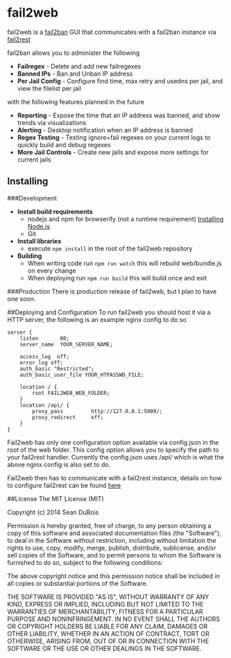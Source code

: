 # fail2web

fail2web is a [fail2ban](http://www.fail2ban.org) GUI that communicates with a fail2ban instance via [fail2rest](https://github.com/Sean-Der/fail2rest)

fail2ban allows you to administer the following

* **Failregex** - Delete and add new failregexes
* **Banned IPs** - Ban and Unban IP address
* **Per Jail Config** - Configure find time, max retry and usedns per jail, and view the filelist per jail

with the following features planned in the future

* **Reporting** - Expose the time that an IP address was banned, and show trends via visualizations
* **Alerting** - Desktop notification when an IP address is banned
* **Regex Testing** - Testing ignore+fail regexes on your current logs to quickly build and debug regexes
* **More Jail Controls** - Create new jails and expose more settings for current jails

## Installing
###Development

* **Install build requirements**
    * nodejs and npm for browserify (not a runtime requirement) [Installing Node.js](https://github.com/joyent/node/wiki/Installing-Node.js-via-package-manager)
    * Git
* **Install libraries**
    * execute `npm install` in the root of the fail2web repository
* **Building**
    * When writing code run `npm run watch` this will rebuild web/bundle.js on every change
    * When deploying run `npm run build` this will build once and exit

###Production
There is production release of fail2web, but I plan to have one soon.

##Deploying and Configuration
To run fail2web you should host it via a HTTP server, the following is an example nginx config to do so

    server {
        listen       80;
        server_name  YOUR_SERVER_NAME;

        access_log  off;
        error_log off;
        auth_basic "Restricted";
        auth_basic_user_file YOUR_HTPASSWD_FILE;

        location / {
            root FAIL2WEB_WEB_FOLDER;
        }
        location /api/ {
            proxy_pass         http://127.0.0.1:5000/;
            proxy_redirect     off;
        }
    }

Fail2web has only one configuration option available via config.json in the root of the web folder.
This config option allows you to specify the path to your fail2rest handler. Currently the config.json uses /api/
which is what the above nginx config is also set to do.

Fail2web then has to communicate with a fail2rest instance, details on how to configure fail2rest can be found [here](https://github.com/Sean-Der/fail2rest)

##License
The MIT License (MIT)

Copyright (c) 2014 Sean DuBois

Permission is hereby granted, free of charge, to any person obtaining a copy
of this software and associated documentation files (the "Software"), to deal
in the Software without restriction, including without limitation the rights
to use, copy, modify, merge, publish, distribute, sublicense, and/or sell
copies of the Software, and to permit persons to whom the Software is
furnished to do so, subject to the following conditions:

The above copyright notice and this permission notice shall be included in
all copies or substantial portions of the Software.

THE SOFTWARE IS PROVIDED "AS IS", WITHOUT WARRANTY OF ANY KIND, EXPRESS OR
IMPLIED, INCLUDING BUT NOT LIMITED TO THE WARRANTIES OF MERCHANTABILITY,
FITNESS FOR A PARTICULAR PURPOSE AND NONINFRINGEMENT. IN NO EVENT SHALL THE
AUTHORS OR COPYRIGHT HOLDERS BE LIABLE FOR ANY CLAIM, DAMAGES OR OTHER
LIABILITY, WHETHER IN AN ACTION OF CONTRACT, TORT OR OTHERWISE, ARISING FROM,
OUT OF OR IN CONNECTION WITH THE SOFTWARE OR THE USE OR OTHER DEALINGS IN
THE SOFTWARE.
